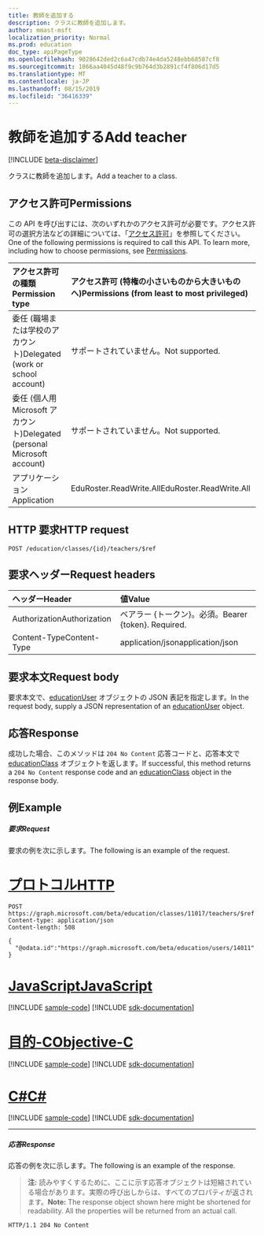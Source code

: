 ```yaml
---
title: 教師を追加する
description: クラスに教師を追加します。
author: mmast-msft
localization_priority: Normal
ms.prod: education
doc_type: apiPageType
ms.openlocfilehash: 9028642ded2c6a47cdb74e4da5248ebb68587cf8
ms.sourcegitcommit: 1066aa4045d48f9c9b764d3b2891cf4f806d17d5
ms.translationtype: MT
ms.contentlocale: ja-JP
ms.lasthandoff: 08/15/2019
ms.locfileid: "36416339"
---
```

# <a name="add-teacher"></a><span data-ttu-id="16155-103">教師を追加する</span><span class="sxs-lookup"><span data-stu-id="16155-103">Add teacher</span></span>

[!INCLUDE [beta-disclaimer](../../includes/beta-disclaimer.md)]

<span data-ttu-id="16155-104">クラスに教師を追加します。</span><span class="sxs-lookup"><span data-stu-id="16155-104">Add a teacher to a class.</span></span>

## <a name="permissions"></a><span data-ttu-id="16155-105">アクセス許可</span><span class="sxs-lookup"><span data-stu-id="16155-105">Permissions</span></span>
<span data-ttu-id="16155-p101">この API を呼び出すには、次のいずれかのアクセス許可が必要です。アクセス許可の選択方法などの詳細については、「[アクセス許可](/graph/permissions-reference)」を参照してください。</span><span class="sxs-lookup"><span data-stu-id="16155-p101">One of the following permissions is required to call this API. To learn more, including how to choose permissions, see [Permissions](/graph/permissions-reference).</span></span>

|<span data-ttu-id="16155-108">アクセス許可の種類</span><span class="sxs-lookup"><span data-stu-id="16155-108">Permission type</span></span>      | <span data-ttu-id="16155-109">アクセス許可 (特権の小さいものから大きいものへ)</span><span class="sxs-lookup"><span data-stu-id="16155-109">Permissions (from least to most privileged)</span></span>              |
|:--------------------|:---------------------------------------------------------|
|<span data-ttu-id="16155-110">委任 (職場または学校のアカウント)</span><span class="sxs-lookup"><span data-stu-id="16155-110">Delegated (work or school account)</span></span> |  <span data-ttu-id="16155-111">サポートされていません。</span><span class="sxs-lookup"><span data-stu-id="16155-111">Not supported.</span></span>  |
|<span data-ttu-id="16155-112">委任 (個人用 Microsoft アカウント)</span><span class="sxs-lookup"><span data-stu-id="16155-112">Delegated (personal Microsoft account)</span></span> |  <span data-ttu-id="16155-113">サポートされていません。</span><span class="sxs-lookup"><span data-stu-id="16155-113">Not supported.</span></span>  |
|<span data-ttu-id="16155-114">アプリケーション</span><span class="sxs-lookup"><span data-stu-id="16155-114">Application</span></span> | <span data-ttu-id="16155-115">EduRoster.ReadWrite.All</span><span class="sxs-lookup"><span data-stu-id="16155-115">EduRoster.ReadWrite.All</span></span> | 

## <a name="http-request"></a><span data-ttu-id="16155-116">HTTP 要求</span><span class="sxs-lookup"><span data-stu-id="16155-116">HTTP request</span></span>
<!-- { "blockType": "ignored" } -->
```http
POST /education/classes/{id}/teachers/$ref
```
## <a name="request-headers"></a><span data-ttu-id="16155-117">要求ヘッダー</span><span class="sxs-lookup"><span data-stu-id="16155-117">Request headers</span></span>
| <span data-ttu-id="16155-118">ヘッダー</span><span class="sxs-lookup"><span data-stu-id="16155-118">Header</span></span>       | <span data-ttu-id="16155-119">値</span><span class="sxs-lookup"><span data-stu-id="16155-119">Value</span></span> |
|:---------------|:--------|
| <span data-ttu-id="16155-120">Authorization</span><span class="sxs-lookup"><span data-stu-id="16155-120">Authorization</span></span>  | <span data-ttu-id="16155-p102">ベアラー {トークン}。必須。</span><span class="sxs-lookup"><span data-stu-id="16155-p102">Bearer {token}. Required.</span></span>  |
| <span data-ttu-id="16155-123">Content-Type</span><span class="sxs-lookup"><span data-stu-id="16155-123">Content-Type</span></span>  | <span data-ttu-id="16155-124">application/json</span><span class="sxs-lookup"><span data-stu-id="16155-124">application/json</span></span>  |

## <a name="request-body"></a><span data-ttu-id="16155-125">要求本文</span><span class="sxs-lookup"><span data-stu-id="16155-125">Request body</span></span>
<span data-ttu-id="16155-126">要求本文で、[educationUser](../resources/educationuser.md) オブジェクトの JSON 表記を指定します。</span><span class="sxs-lookup"><span data-stu-id="16155-126">In the request body, supply a JSON representation of an [educationUser](../resources/educationuser.md) object.</span></span>


## <a name="response"></a><span data-ttu-id="16155-127">応答</span><span class="sxs-lookup"><span data-stu-id="16155-127">Response</span></span>
<span data-ttu-id="16155-128">成功した場合、このメソッドは `204 No Content` 応答コードと、応答本文で [educationClass](../resources/educationclass.md) オブジェクトを返します。</span><span class="sxs-lookup"><span data-stu-id="16155-128">If successful, this method returns a `204 No Content` response code and an [educationClass](../resources/educationclass.md) object in the response body.</span></span>

## <a name="example"></a><span data-ttu-id="16155-129">例</span><span class="sxs-lookup"><span data-stu-id="16155-129">Example</span></span>
##### <a name="request"></a><span data-ttu-id="16155-130">要求</span><span class="sxs-lookup"><span data-stu-id="16155-130">Request</span></span>
<span data-ttu-id="16155-131">要求の例を次に示します。</span><span class="sxs-lookup"><span data-stu-id="16155-131">The following is an example of the request.</span></span>

# <a name="httptabhttp"></a>[<span data-ttu-id="16155-132">プロトコル</span><span class="sxs-lookup"><span data-stu-id="16155-132">HTTP</span></span>](#tab/http)
<!-- {
  "blockType": "request",
  "name": "create_educationuser_from_educationclass"
}-->
```http
POST https://graph.microsoft.com/beta/education/classes/11017/teachers/$ref
Content-type: application/json
Content-length: 508

{
  "@odata.id":"https://graph.microsoft.com/beta/education/users/14011"
}
```
# <a name="javascripttabjavascript"></a>[<span data-ttu-id="16155-133">JavaScript</span><span class="sxs-lookup"><span data-stu-id="16155-133">JavaScript</span></span>](#tab/javascript)
[!INCLUDE [sample-code](../includes/snippets/javascript/create-educationuser-from-educationclass-javascript-snippets.md)]
[!INCLUDE [sdk-documentation](../includes/snippets/snippets-sdk-documentation-link.md)]

# <a name="objective-ctabobjc"></a>[<span data-ttu-id="16155-134">目的-C</span><span class="sxs-lookup"><span data-stu-id="16155-134">Objective-C</span></span>](#tab/objc)
[!INCLUDE [sample-code](../includes/snippets/objc/create-educationuser-from-educationclass-objc-snippets.md)]
[!INCLUDE [sdk-documentation](../includes/snippets/snippets-sdk-documentation-link.md)]

# <a name="ctabcsharp"></a>[<span data-ttu-id="16155-135">C#</span><span class="sxs-lookup"><span data-stu-id="16155-135">C#</span></span>](#tab/csharp)
[!INCLUDE [sample-code](../includes/snippets/csharp/create-educationuser-from-educationclass-csharp-snippets.md)]
[!INCLUDE [sdk-documentation](../includes/snippets/snippets-sdk-documentation-link.md)]

---


##### <a name="response"></a><span data-ttu-id="16155-136">応答</span><span class="sxs-lookup"><span data-stu-id="16155-136">Response</span></span>
<span data-ttu-id="16155-137">応答の例を次に示します。</span><span class="sxs-lookup"><span data-stu-id="16155-137">The following is an example of the response.</span></span> 

<!-- Add the educationClass object to the response -->

><span data-ttu-id="16155-p103">**注:** 読みやすくするために、ここに示す応答オブジェクトは短縮されている場合があります。実際の呼び出しからは、すべてのプロパティが返されます。</span><span class="sxs-lookup"><span data-stu-id="16155-p103">**Note:** The response object shown here might be shortened for readability. All the properties will be returned from an actual call.</span></span>

<!-- {
  "blockType": "response",
  "truncated": true,
  "@odata.type": "microsoft.graph.educationUser"
} -->
```http
HTTP/1.1 204 No Content
```

<!-- uuid: 8fcb5dbc-d5aa-4681-8e31-b001d5168d79
2015-10-25 14:57:30 UTC -->
<!--
{
  "type": "#page.annotation",
  "description": "Create educationUser",
  "keywords": "",
  "section": "documentation",
  "tocPath": "",
  "suppressions": [
  ]
}
-->
